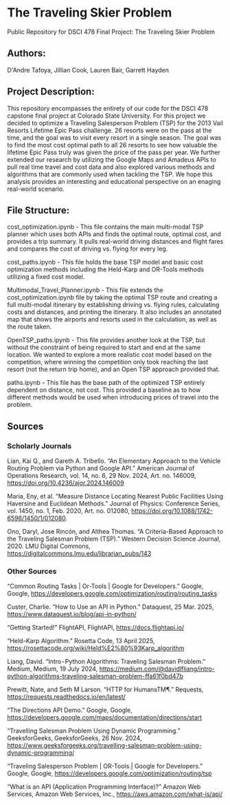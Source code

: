 # The Traveling Skier Problem
Public Repository for DSCI 478 Final Project: The Traveling Skier Problem

## Authors: 

D'Andre Tafoya, Jillian Cook, Lauren Bair, Garrett Hayden

## Project Description:

This repository encompasses the entirety of our code for the DSCI 478 capstone final project at Colorado State University. For this project we decided to optimize a Traveling Salesperson Problem (TSP) for the 2013 Vail Resorts Lifetime Epic Pass challenge. 26 resorts were on the pass at the time, and the goal was to visit every resort in a single season. The goal was to find the most cost optimal path to all 26 resorts to see how valuable the lifetime Epic Pass truly was given the price of the pass per year. We further extended our research by utilizing the Google Maps and Amadeus APIs to pull real time travel and cost data and also explored various methods and algorithms that are commonly used when tackling the TSP. We hope this analysis provides an interesting and educational perspective on an enaging real-world scenario.

## File Structure:

cost_optimization.ipynb - This file contains the main multi-modal TSP planner which uses both APIs and finds the optimal route, optimal cost, and provides a trip summary. It pulls real-world driving distances and flight fares and compares the cost of driving vs. flying for every leg.

cost_paths.ipynb - This file holds the base TSP model and basic cost optimization methods including the Held-Karp and OR-Tools methods utilizing a fixed cost model.

Multimodal_Travel_Planner.ipynb - This file extends the cost_optimization.ipynb file by taking the optimal TSP route and creating a full multi-modal itinerary by establishing driving vs. flying rules, calculating costs and distances, and printing the itinerary. It also includes an annotated map that shows the airports and resorts used in the calculation, as well as the route taken.

OpenTSP_paths.ipynb - This file provides another look at the TSP, but without the constraint of being required to start and end at the same location. We wanted to explore a more realistic cost model based on the competition, where winning the competition only took reaching the last resort (not the return trip home), and an Open TSP approach provided that.

paths.ipynb - This file has the base path of the optimized TSP entirely dependent on distance, not cost. This provided a baseline as to how different methods would be used when introducing prices of travel into the problem.

## Sources

### Scholarly Journals

Lian, Kai Q., and Gareth A. Tribello. “An Elementary Approach to the Vehicle Routing Problem via   Python and Google API.” American Journal of Operations Research, vol. 14, no. 6, 29 Nov. 2024, Art. no. 146009, https://doi.org/10.4236/ajor.2024.146009

Maria, Eny, et al. “Measure Distance Locating Nearest Public Facilities Using Haversine and Euclidean Methods.” Journal of Physics: Conference Series, vol. 1450, no. 1, Feb. 2020, Art. no. 012080, https://doi.org/10.1088/1742-6596/1450/1/012080.

Ono, Daryl, Jose Rincón, and Althea Thomas. “A Criteria-Based Approach to the Traveling Salesman Problem (TSP).” Western Decision Science Journal, 2020. LMU Digital Commons, https://digitalcommons.lmu.edu/librarian_pubs/143

### Other Sources

“Common Routing Tasks  |  Or-Tools  |  Google for Developers.” Google, Google, https://developers.google.com/optimization/routing/routing_tasks

Custer, Charlie. “How to Use an API in Python.” Dataquest, 25 Mar. 2025, https://www.dataquest.io/blog/api-in-python/

“Getting Started!” FlightAPI, FlightAPI, https://docs.flightapi.io/

“Held–Karp Algorithm.” Rosetta Code, 13 April 2025, https://rosettacode.org/wiki/Held%E2%80%93Karp_algorithm

Liang, David. “Intro - Python Algorithms: Traveling Salesman Problem.” Medium, Medium, 19 July 2024, https://medium.com/@davidlfliang/intro-python-algorithms-traveling-salesman-problem-ffa61f0bd47b

Prewitt, Nate, and Seth M Larson. “HTTP for HumansTM¶.” Requests, https://requests.readthedocs.io/en/latest/

“The Directions API Demo.” Google, Google, https://developers.google.com/maps/documentation/directions/start

“Travelling Salesman Problem Using Dynamic Programming.” GeeksforGeeks, GeeksforGeeks, 26 Nov. 2024, https://www.geeksforgeeks.org/travelling-salesman-problem-using-dynamic-programming/

“Traveling Salesperson Problem  |  OR-Tools  |  Google for Developers.” Google, Google, https://developers.google.com/optimization/routing/tsp

“What is an API (Application Programming Interface)?” Amazon Web Services, Amazon Web Services, Inc., https://aws.amazon.com/what-is/api/
